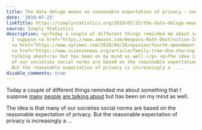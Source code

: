 ```yaml
---
title: The data deluge means no reasonable expectation of privacy - now what?
date: '2019-07-23'
linkTitle: https://simplystatistics.org/2019/07/23/the-data-deluge-means-no-reasonable-expectation-of-privacy-no-what/
source: Simply Statistics
description: <p>Today a couple of different things reminded me about something that
  I suppose <a href="https://www.amazon.com/Weapons-Math-Destruction-Increases-Inequality/dp/0553418815">many</a>
  <a href="https://www.nytimes.com/2019/04/28/opinion/fourth-amendment-privacy.html">people</a>
  <a href="https://www.sciencenews.org/article/family-tree-dna-sharing-genetic-data-police-privacy">are
  talking about</a> but has been on my mind as well.</p> <p>The idea is that many
  of our societies social norms are based on the reasonable expectation of privacy.
  But the reasonable expectation of privacy is increasingly a  ...
disable_comments: true
---
```

<p>Today a couple of different things reminded me about something that I suppose <a href="https://www.amazon.com/Weapons-Math-Destruction-Increases-Inequality/dp/0553418815">many</a> <a href="https://www.nytimes.com/2019/04/28/opinion/fourth-amendment-privacy.html">people</a> <a href="https://www.sciencenews.org/article/family-tree-dna-sharing-genetic-data-police-privacy">are talking about</a> but has been on my mind as well.</p> <p>The idea is that many of our societies social norms are based on the reasonable expectation of privacy. But the reasonable expectation of privacy is increasingly a  ...